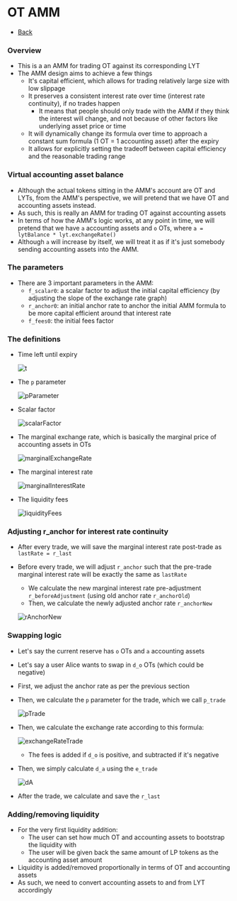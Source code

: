 # OT AMM
* [Back](YieldMarket.md)
### Overview
* This is a an AMM for trading OT against its corresponding LYT
* The AMM design aims to achieve a few things
  * It's capital efficient, which allows for trading relatively large size with low slippage
  * It preserves a consistent interest rate over time (interest rate continuity), if no trades happen
    * It means that people should only trade with the AMM if they think the interest will change, and not because of other factors like underlying asset price or time
  * It will dynamically change its formula over time to approach a constant sum formula (1 OT = 1 accounting asset) after the expiry
  * It allows for explicitly setting the tradeoff between capital efficiency and the reasonable trading range
  
### Virtual accounting asset balance
* Although the actual tokens sitting in the AMM's account are OT and LYTs, from the AMM's perspective, we will pretend that we have OT and accounting assets instead.
* As such, this is really an AMM for trading OT against accounting assets
* In terms of how the AMM's logic works, at any point in time, we will pretend that we have `a` accounting assets and `o` OTs, where `a = lytBalance * lyt.exchangeRate()`
* Although `a` will increase by itself, we will treat it as if it's just somebody sending accounting assets into the AMM.

### The parameters
* There are 3 important parameters in the AMM:
  * `f_scalar0`: a scalar factor to adjust the initial capital efficiency (by adjusting the slope of the exchange rate graph)
  * `r_anchor0`: an initial anchor rate to anchor the initial AMM formula to be more capital efficient around that interest rate
  * `f_fees0`: the initial fees factor

### The definitions
* Time left until expiry

    ![t](https://latex.codecogs.com/svg.image?t&space;=&space;\frac{timeToExpiry}{contractDuration})

* The `p` parameter

    ![pParameter](https://latex.codecogs.com/svg.image?p=&space;\frac{otAmount}{otAmount&space;&plus;&space;accountingAssetAmount}&space;=&space;\frac{o}{o&plus;a})

* Scalar factor

    ![scalarFactor](https://latex.codecogs.com/svg.image?f_{scalar}&space;=&space;\frac{f_{scalar0}}{t})

* The marginal exchange rate, which is basically the marginal price of accounting assets in OTs

    ![marginalExchangeRate](https://latex.codecogs.com/svg.image?marginalExchangeRate&space;=&space;e_{marginal}&space;=&space;\frac{1}{f_{scalar}}&space;\times&space;ln(\frac{p}{1-p})&space;&plus;&space;r_{anchor})

* The marginal interest rate
  
    ![marginalInterestRate](https://latex.codecogs.com/svg.image?r_{marginal}&space;=&space;(e_{marginal}&space;-&space;1)&space;\times&space;\frac{1year}{timeToExpiry})

* The liquidity fees
  
    ![liquidityFees](https://latex.codecogs.com/svg.image?f_{fees}&space;=&space;f_{fees0}\times&space;t)

### Adjusting r_anchor for interest rate continuity
* After every trade, we will save the marginal interest rate post-trade as `lastRate = r_last`
* Before every trade, we will adjust `r_anchor` such that the pre-trade marginal interest rate will be exactly the same as `lastRate`
  * We calculate the new marginal interest rate pre-adjustment `r_beforeAdjustment` (using old anchor rate `r_anchorOld`)
  * Then, we calculate the newly adjusted anchor rate `r_anchorNew`
  
  ![rAnchorNew](https://latex.codecogs.com/svg.image?r_{anchorNew}&space;=&space;r_{anchorOld}&space;-&space;(r_{beforeAdjustment}&space;-&space;r_{last})&space;\times&space;\frac{timeToExpiry}{1year})

### Swapping logic
* Let's say the current reserve has `o` OTs and `a` accounting assets
* Let's say a user Alice wants to swap in `d_o` OTs (which could be negative)
* First, we adjust the anchor rate as per the previous section
* Then, we calculate the `p` parameter for the trade, which we call `p_trade`
  
    ![pTrade](https://latex.codecogs.com/svg.image?p_{trade}&space;=&space;\frac{o&space;&plus;&space;d_o}{o&plus;a})

* Then, we calculate the exchange rate according to this formula:
  
    ![exchangeRateTrade](https://latex.codecogs.com/svg.image?e_{trade}&space;=&space;\frac{1}{f_{scalar}}&space;\times&space;ln(\frac{p_{trade}}{1-p_{trade}})&space;&plus;&space;r_{anchor}&space;\pm&space;f_{fees})

    * The fees is added if `d_o` is positive, and subtracted if it's negative
* Then, we simply calculate `d_a` using the `e_trade`
  
    ![dA](https://latex.codecogs.com/svg.image?d_a&space;=&space;-&space;\frac{d_o}{e_{trade}})

* After the trade, we calculate and save the `r_last`

### Adding/removing liquidity
* For the very first liquidity addition:
  * The user can set how much OT and accounting assets to bootstrap the liquidity with
  * The user will be given back the same amount of LP tokens as the accounting asset amount
* Liquidity is added/removed proportionally in terms of OT and accounting assets
* As such, we need to convert accounting assets to and from LYT accordingly

